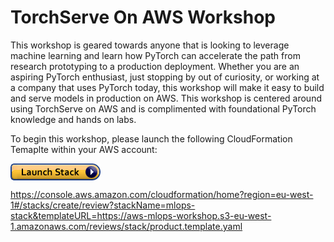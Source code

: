# TorchServe On AWS Workshop
This workshop is geared towards anyone that is looking to leverage machine learning and learn how PyTorch can accelerate the path from research prototyping to a production deployment. Whether you are an aspiring PyTorch enthusiast, just stopping by out of curiosity, or working at a company that uses PyTorch today, this workshop will make it easy to build and serve models in production on AWS. This workshop is centered around using TorchServe on AWS and is complimented with foundational PyTorch knowledge and hands on labs.

To begin this workshop, please launch the following CloudFormation Temaplte within your AWS account: 

<a href="https://console.aws.amazon.com/cloudformation/home?region=us-east-1#/stacks/create/review?stackName=torchserve-on-aws&templateURL=https://torchserve-workshop.s3.amazonaws.com/sagemaker_template.yaml"> <img src="media/cloudformation-launch-stack.png" align="center"/> </a>




https://console.aws.amazon.com/cloudformation/home?region=eu-west-1#/stacks/create/review?stackName=mlops-stack&templateURL=https://aws-mlops-workshop.s3-eu-west-1.amazonaws.com/reviews/stack/product.template.yaml

